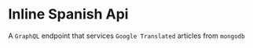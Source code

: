 # Inline Spanish Api

A `GraphQL` endpoint that services `Google Translated` articles from `mongodb`
